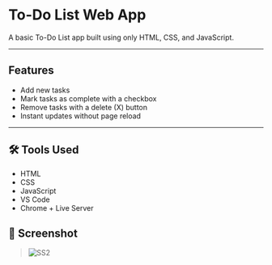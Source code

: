 #   To-Do List Web App

A basic To-Do List app built using only HTML, CSS, and JavaScript.  

---

##  Features

- Add new tasks
- Mark tasks as complete with a checkbox
- Remove tasks with a delete (X) button
- Instant updates without page reload

---

## 🛠 Tools Used

- HTML
- CSS
- JavaScript
- VS Code
- Chrome + Live Server


## 📸 Screenshot
>![SS2](https://github.com/user-attachments/assets/648f7b0e-3061-40b7-af28-ad11c158f3e4)



